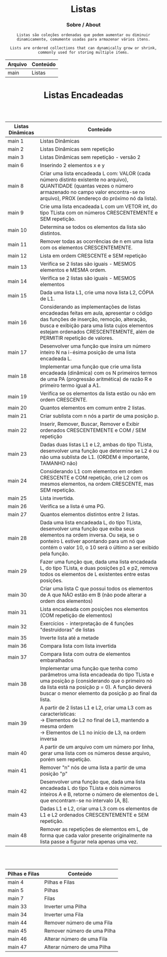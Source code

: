 <div align="center">
<h1>Listas</h1>

<h3>Sobre / About</h3>

`Listas são coleções ordenadas que podem aumentar ou diminuir dinamicamente, comumente usadas para armazenar vários itens.`

`Lists are ordered collections that can dynamically grow or shrink, commonly used for storing multiple items.`
</div>

Arquivo | Conteúdo
--------|-----------
main | Listas

<div align="center">
<h1>Listas Encadeadas</h1><br><br> </div>

Listas Dinâmicas | Conteúdo
--------|-----------
main 1 | Listas Dinâmicas
main 2 | Listas Dinâmicas sem repetição 
main 3 | Listas Dinâmicas sem repetição - versão 2
main 6 | Inserindo 2 elementos x e y
main 8 | Criar uma lista encadeada L com: VALOR (cada número distinto existente no arquivo), QUANTIDADE (quantas vezes o número armazenado no campo valor encontra-se no arquivo), PROX (endereço do próximo nó da lista).
main 9 | Crie uma lista encadeada L com um VETOR int, do tipo TLista com on números CRESCENTEMENTE e SEM repetição.
main 10 | Determina se todos os elementos da lista são distintos.
main 11 | Remover todas as ocorrências de n em uma lista com os elementos CRESCENTEMENTE.
main 12 | Lista em ordem CRESCENTE e SEM repetição
main 13 | Verifica se 2 listas são iguais - MESMOS elementos e MESMA ordem.
main 14 | Verifica se 2 listas são iguais - MESMOS elementos
main 15 | Dada uma lista L1, crie uma nova lista L2, CÓPIA de L1.
main 16 | Considerando as implementações de listas encadeadas feitas em aula, apresentar o código das funções de inserção, remoção, alteração, busca e exibição para uma lista cujos elementos estejam ordenados CRESCENTEMENTE, além de PERMITIR repetição de valores.
main 17 | Desenvolver uma função que insira um número inteiro N na i-ésima posição de uma lista encadeada L.
main 18 | Implementar uma função que crie uma lista encadeada (dinâmica) com os N primeiros termos de uma PA (progressão aritmética) de razão R e primeiro termo igual a A1.
main 19 | Verifica se os elementos da lista estão ou não em ordem CRESCENTE.
main 20 | Quantos elementos em comum entre 2 listas.
main 21 | Criar sublista com n nós a partir de uma posição p.
main 22 | Inserir, Remover, Buscar, Remover e Exibir ordenados CRESCENTEMENTE e COM / SEM repetição 
main 23 | Dadas duas listas L1 e L2, ambas do tipo TLista, desenvolver uma função que determine se L2 é ou não  uma sublista de L1. (ORDEM é importante, TAMANHO não) 
main 24 | Considerando L1 com elementos em ordem CRESCENTE e COM repetição, crie L2 com os mesmos elementos, na ordem CRESCENTE, mas SEM repetição. 
main 25 | Lista invertida. 
main 26 | Verifica se a lista é uma PG. 
main 27 | Quantos elementos distintos entre 2 listas.
main 28 | Dada uma lista encadeada L, do tipo TLista, desenvolver uma função que exiba seus elementos na ordem inversa. Ou seja, se o ponteiro L estiver apontando para um nó que contém o valor 10, o 10 será o último a ser exibido pela função.
main 29 | Fazer uma função que, dada uma lista encadeada L, do tipo TLista, e duas posições p1 e p2, remova todos os elementos de L existentes entre estas posições.
main 30 | Criar uma lista C que possui todos os elementos de A que NÃO estão em B (não pode alterar a ordem dos elementos)
main 31 | Lista encadeada com posições nos elementos (COM repetição de elementos) 
main 32 | Exercícios - interpretação de 4 funções "destruidoras" de listas 
main 35 | Inverte lista até a metade 
main 36 | Compara lista com lista invertida 
main 37 | Compara lista com outra de elementos embaralhados 
main 38 | Implementar uma função que tenha como parâmetros uma lista encadeada do tipo TLista e uma posição p (considerando que o primeiro nó da lista está na posição p = 0). A função deverá buscar o menor elemento da posição p ao final da lista.
main 39 | A partir de 2 listas L1 e L2, criar uma L3 com as características:<br>-> Elementos de L2 no final de L3, mantendo a mesma ordem<br>-> Elementos de L1 no início de L3, na ordem inversa
main 40 | A partir de um arquivo com um número por linha, gerar uma lista com os números desse arquivo, porém sem repetição. 
main 41 | Remover "n" nós de uma lista a partir de uma posição "p" 
main 42 | Desenvolver uma função que, dada uma lista encadeada L do tipo TLista e dois números inteiros A e B, retorne o número de elementos de L que encontram-se no intervalo [A, B]. 
main 43 | Dadas L1 e L2, criar uma L3 com os elementos de L1 e L2 ordenados CRESCENTEMENTE e SEM repetição. 
main 48 | Remover as repetições de elementos em L, de forma que cada valor presente originalmente na lista passe a figurar nela apenas uma vez.

<br><h1></h1>

Pilhas e Filas | Conteúdo
--------|-----------
main 4 | Pilhas e Filas 
main 5 | Pilhas
main 7 | Filas 
main 33 | Inverter uma Pilha 
main 34 | Inverter uma Fila
main 44 | Remover número de uma Fila 
main 45 | Remover número de uma Pilha
main 46 | Alterar número de uma Fila 
main 47 | Alterar número de uma Pilha
